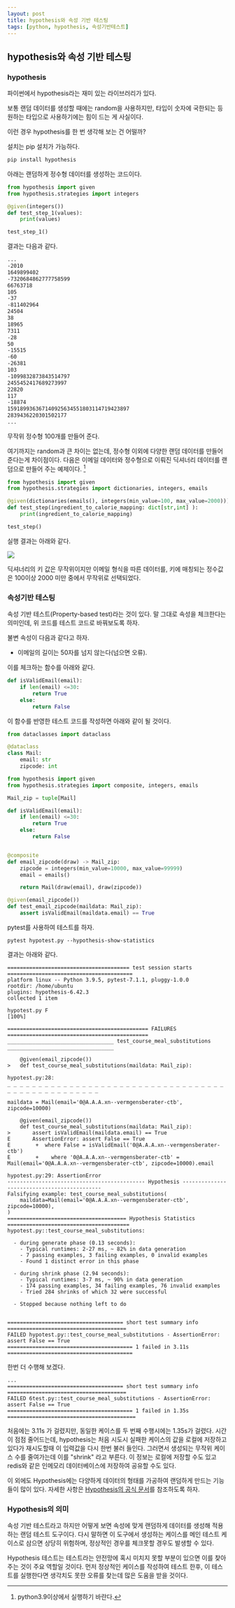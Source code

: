 ```yaml
---
layout: post
title: hypothesis와 속성 기반 테스팅
tags: [python, hypothesis, 속성기반테스트]
---
```


## hypothesis와 속성 기반 테스팅



### hypothesis

파이썬에서 hypothesis라는 재미 있는 라이브러리가 있다. 

보통 랜덤 데이터를 생성할 때에는 random을 사용하지만, 타입이 숫자에 국한되는 등 원하는 타입으로 사용하기에는 힘이 드는 게 사실이다. 

이런 경우 hypothesis를 한 번 생각해 보는 건 어떨까? 

설치는 pip 설치가 가능하다.

```bash
pip install hypothesis
```

아래는 랜덤하게 정수형 데이터를 생성하는 코드이다. 

```python
from hypothesis import given
from hypothesis.strategies import integers

@given(integers())
def test_step_1(values):
    print(values)

test_step_1()
```

결과는 다음과 같다. 

```bash
...
-2010
1649899402
-7320684862777758599
66763718
105
-37
-811402964
24504
38
18965
7311
-28
50
-15515
-60
-26381
103
-1099832873843514797
2455452417689273997
22820
117
-18874
159189936367140925634551803114719423897
2839436220301502177
...
```

무작위 정수형 100개를  만들어 준다. 

여기까지는 random과 큰 차이는 없는데,  정수형 이외에 다양한 랜덤 데이터를 만들어 준다는게 차이점이다. 다음은 이메일 데이터와 정수형으로 이뤄진 딕셔너리 데이터를 랜덤으로 만들어 주는 예제이다. [^각주1]

```python
from hypothesis import given
from hypothesis.strategies import dictionaries, integers, emails

@given(dictionaries(emails(), integers(min_value=100, max_value=2000)))
def test_step(ingredient_to_calorie_mapping: dict[str,int] ):
    print(ingredient_to_calorie_mapping)

test_step()
```

실행 결과는 아래와 같다.

![](https://raw.githubusercontent.com/cheuora/cheuora.github.io/master/_posts/2022/image-2022-04-12.png)

딕셔너리의 키 값은 무작위이지만 이메일 형식을 따른 데이터를, 키에 매칭되는 정수값은 100이상 2000 미만 중에서 무작위로 선택되었다.

 

### 속성기반 테스팅

속성 기반 테스트(Property-based test)라는 것이 있다. 말 그대로 속성을 체크한다는 의미인데, 위 코드를 테스트 코드로 바꿔보도록 하자. 

불변 속성이 다음과 같다고 하자.

* 이메일의 길이는 50자를 넘지 않는다(넘으면 오류).

이를 체크하는 함수를 아래와 같다. 

```python
def isValidEmail(email):
    if len(email) <=30:
        return True
    else:
        return False
```

이 함수를 반영한 테스트 코드를 작성하면 아래와 같이 될 것이다. 

```python
from dataclasses import dataclass

@dataclass
class Mail:
    email: str
    zipcode: int

from hypothesis import given
from hypothesis.strategies import composite, integers, emails

Mail_zip = tuple[Mail]

def isValidEmail(email):
    if len(email) <=30:
        return True
    else:
        return False


@composite
def email_zipcode(draw) -> Mail_zip:
    zipcode = integers(min_value=10000, max_value=99999)
    email = emails()

    return Mail(draw(email), draw(zipcode))

@given(email_zipcode())
def test_email_zipcode(maildata: Mail_zip):
    assert isValidEmail(maildata.email) == True
```



pytest를 사용하여 테스트를 하자. 

```
pytest hypotest.py --hypothesis-show-statistics
```

결과는 아래와 같다.

``` 
======================================= test session starts ========================================
platform linux -- Python 3.9.5, pytest-7.1.1, pluggy-1.0.0
rootdir: /home/ubuntu
plugins: hypothesis-6.42.3
collected 1 item

hypotest.py F                                                                                   [100%]

============================================= FAILURES =============================================
__________________________________ test_course_meal_substitutions __________________________________

    @given(email_zipcode())
>   def test_course_meal_substitutions(maildata: Mail_zip):

hypotest.py:28:
_ _ _ _ _ _ _ _ _ _ _ _ _ _ _ _ _ _ _ _ _ _ _ _ _ _ _ _ _ _ _ _ _ _ _ _ _ _ _ _ _ _ _ _ _ _ _ _ _ _

maildata = Mail(email='0@A.A.A.xn--vermgensberater-ctb', zipcode=10000)

    @given(email_zipcode())
    def test_course_meal_substitutions(maildata: Mail_zip):
>       assert isValidEmail(maildata.email) == True
E       AssertionError: assert False == True
E        +  where False = isValidEmail('0@A.A.A.xn--vermgensberater-ctb')
E        +    where '0@A.A.A.xn--vermgensberater-ctb' = Mail(email='0@A.A.A.xn--vermgensberater-ctb', zipcode=10000).email

hypotest.py:29: AssertionError
-------------------------------------------- Hypothesis --------------------------------------------
Falsifying example: test_course_meal_substitutions(
    maildata=Mail(email='0@A.A.A.xn--vermgensberater-ctb', zipcode=10000),
)
====================================== Hypothesis Statistics =======================================
hypotest.py::test_course_meal_substitutions:

  - during generate phase (0.13 seconds):
    - Typical runtimes: 2-27 ms, ~ 82% in data generation
    - 7 passing examples, 3 failing examples, 0 invalid examples
    - Found 1 distinct error in this phase

  - during shrink phase (2.94 seconds):
    - Typical runtimes: 3-7 ms, ~ 90% in data generation
    - 174 passing examples, 34 failing examples, 76 invalid examples
    - Tried 284 shrinks of which 32 were successful

  - Stopped because nothing left to do


===================================== short test summary info ======================================
FAILED hypotest.py::test_course_meal_substitutions - AssertionError: assert False == True
======================================== 1 failed in 3.11s ========================================
```

한번 더 수행해 보겠다.

```
...
===================================== short test summary info ======================================
FAILED 6test.py::test_course_meal_substitutions - AssertionError: assert False == True
======================================== 1 failed in 1.35s =========================================
```

처음에는 3.11s 가 걸렸지만, 동일한 케이스를 두 번째 수행시에는 1.35s가 걸렸다. 시간이 점점 줄어드는데, hypothesis는 처음 시도시 실패한 케이스의 값을 로컬에 저장하고 있다가 재시도할때 이 입력값을 다시 한번 불러 들인다. 그러면서 생성되는 무작위 케이스 수를 줄여가는데 이를 "shrink" 라고 부른다. 이 정보는 로컬에 저장할 수도 있고 redis와 같은 인메모리 데이터베이스에 저장하여 공유할 수도 있다.

이 외에도 Hypothesis에는 다양하게 데이터의 형태를 가공하여 랜덤하게 만드는 기능들이 많이 있다. 자세한 사항은 [Hypothesis의 공식 문서](https://hypothesis.readthedocs.io)를 참조하도록 하자. 





### Hypothesis의 의미

속성 기반 테스트라고 하지만 어떻게 보면 속성에 맞게 랜덤하게 데이터를 생성해 적용하는 랜덤 테스트 도구이다. 다시 말하면 이 도구에서 생성하는 케이스를 메인 테스트 케이스로 삼으면 상당히 위험하며, 정상적인 경우를 체크못할 경우도 발생할 수 있다. 

Hypothesis 테스트는 테스트라는 안전망에 혹시 미치지 못할 부분이 있으면 이를 찾아주는 것이 주요 역할일 것이다. 먼저 정상적인 케이스를 작성하여 테스트 한후, 이 테스트를 실행한다면 생각치도 못한 오류를 찾는데 많은 도움을 받을 것이다. 





[^각주1]: python3.9이상에서 실행하기 바란다.

